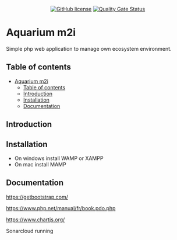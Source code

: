 <div align="center">

[![GitHub license](https://img.shields.io/github/license/Edenskull/aquarium-connecte-m2i?color=blue&style=for-the-badge)](https://github.com/Edenskull/aquarium-connecte-m2i/blob/master/LICENSE)
[![Quality Gate Status](https://img.shields.io/sonar/alert_status/Edenskull_aquarium-connecte-m2i?server=https%3A%2F%2Fsonarcloud.io&style=for-the-badge)](https://sonarcloud.io/dashboard?id=Edenskull_aquarium-connecte-m2i)

</div> 

# Aquarium m2i
Simple php web application to manage own ecosystem environment. 

## Table of contents
- [Aquarium m2i](#aquarium-m2i)
  - [Table of contents](#table-of-contents)
  - [Introduction](#introduction)
  - [Installation](#installation)
  - [Documentation](#documentation)

## Introduction



## Installation

* On windows install WAMP or XAMPP
* On mac install MAMP

## Documentation

https://getbootstrap.com/

https://www.php.net/manual/fr/book.pdo.php

https://www.chartjs.org/

Sonarcloud running
